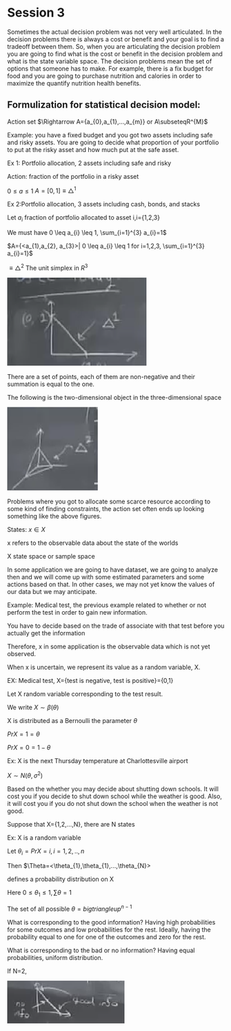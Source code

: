 # Session 3


Sometimes the actual decision problem was not very well articulated. In the decision problems there is always a cost or benefit and your goal is to find a tradeoff between them. So, when you are articulating the decision problem you are going to find what is the cost or benefit in the decision problem and what is the state variable space. The decision problems mean the set of options that someone has to make. For example, there is a fix budget for food and you are going to purchase nutrition and calories in order to maximize the quantify nutrition health benefits. 


## Formulization for statistical decision model:

Action set $\Rightarrow A={a_{0},a_{1},...,a_{m}} or A\subseteqR^{M}$

Example: you have a fixed budget and you got two assets including safe and risky assets. You are going to decide what proportion of your portfolio to put at the risky asset and how much put at the safe asset.

Ex 1: Portfolio allocation, 2 assets including safe and risky

Action: fraction of the portfolio in a risky asset

$0 \leq a \leq 1$    $A=[0,1]\equiv \bigtriangleup^{1}$ 

Ex 2:Portfolio allocation, 3 assets including cash, bonds, and stacks

Let $a_{i}$ fraction of portfolio allocated to asset i,i={1,2,3}

We must have 0 \leq a_{i} \leq 1, \sum_{i=1}^{3} a_{i}=1$

$A={<a_{1},a_{2}, a_{3}>| 0 \leq a_{i} \leq 1 for i=1,2,3, \sum_{i=1}^{3} a_{i}=1}$ 

$\equiv \bigtriangleup^{2}$   The unit simplex in $R^{3}$

![7](Picturs/pic_7.png)

There are a set of points, each of them are non-negative and their summation is equal to the one.

The following is the two-dimensional object in the three-dimensional space

![8](Picturs/pic_8.png)

Problems where you got to allocate some scarce resource according to some kind of finding constraints, the action set often ends up looking something like the above figures.


States: $x \in X$

x refers to the observable data about the state of the worlds

X state space or sample space

In some application we are going to have dataset, we are going to analyze then and we will come up with some estimated parameters and some actions based on that. In other cases, we may not yet know the values of our data but we may anticipate.

Example: Medical test, the previous example related to whether or not perform the test in order to gain new information.

You have to decide based on the trade of associate with that test before you actually get the information

Therefore, x in some application is the observable data which is not yet observed. 

When x is uncertain, we represent its value as a random variable, X.

EX: Medical test, X={test is negative, test is positive}={0,1}

Let X random variable corresponding to the test result.

We write $X 	\sim \beta(\theta)$

X is distributed as a Bernoulli the parameter $\theta$

$Pr{X=1}=\theta$

$Pr{X=0}=1-\theta$

Ex: X is the next Thursday temperature at Charlottesville airport

$X 	\sim N(\theta,\sigma^{2})$

Based on the whether you may decide about shutting down schools. It will cost you if you decide to shut down school while the weather is good. Also, it will cost you if you do not shut down the school when the weather is not good.


Suppose that X={1,2,...,N}, there are N states

Ex: X is a random variable

Let $\theta_{i}=Pr{X=i}, i=1,2,..,n$

Then $\Theta=<\theta_{1},\theta_{1},...,\theta_{N}>

defines a probability distribution on X

Here $0\le\theta_{1}\le 1, 	\sum\theta=1$

The set of all possible $\theta=bigtriangleup^{n-1}$

 
What is corresponding to the good information? Having high probabilities for some outcomes and low probabilities for the rest. Ideally, having the probability equal to one for one of the outcomes and zero for the rest. 

What is corresponding to the bad or no information? Having equal probabilities, uniform distribution.

If N=2,


![9](Picturs/pic_9.png)





